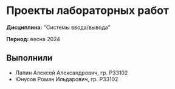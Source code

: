 # Проекты лабораторных работ

**Дисциплина:** "Системы ввода/вывода"

**Период:** весна 2024

## Выполнили

- Лапин Алексей Александрович, гр. P33102
- Юнусов Роман Ильдарович,  гр. P33102
